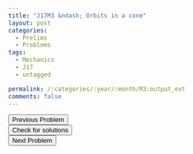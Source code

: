 ```yaml
---
title: "J17M3 &ndash; Orbits in a cone"
layout: post
categories:
  - Prelims
  - Problems
tags:
  - Mechanics
  - J17
  - untagged

permalink: /:categories/:year/:month/M3:output_ext
comments: false
---
```

<object data="2017J3M.pdf" type="application/pdf" width="100%" height="500"></object>

<div class='navbar'>
	<div float='left'><button onclick="window.location='M2.html'" >Previous Problem</button></div>
	<div float='center'><button onclick="window.location='https://princetonprelim.com/prelim/35/'">Check for solutions</button></div>
	<div float='right'><button onclick="window.location='E1.html'" > Next Problem</button></div>
</div>
